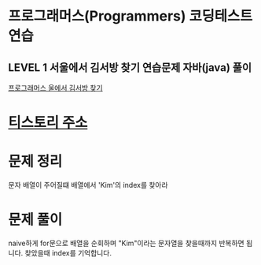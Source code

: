 # 프로그래머스(Programmers) 코딩테스트 연습
## LEVEL 1 서울에서 김서방 찾기 연습문제 자바(java) 풀이
[프로그래머스 울에서 김서방 찾기](https://programmers.co.kr/learn/courses/30/lessons/12919)

# [티스토리 주소](http://hoho325.tistory.com/)

# 문제 정리
문자 배열이 주어질떄 배열에서 'Kim'의 index를 찾아라

# 문제 풀이
naive하게 for문으로 배열을 순회하며 "Kim"이라는 문자열을 찾을때까지 반복하면 됩니다. 찾았을때 index를 기억합니다.